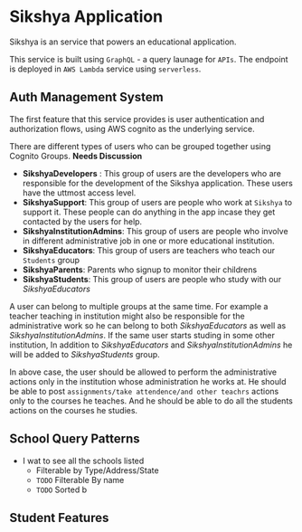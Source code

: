 # Sikshya Application

Sikshya is an service that powers an educational application.

This service is built using `GraphQL` - a query launage for `APIs`. The endpoint is deployed in `AWS Lambda` service using `serverless`.

## Auth Management System

The first feature that this service provides is user authentication and authorization flows, using AWS cognito as the underlying service.

There are different types of users who can be grouped together using Cognito Groups.   **Needs Discussion**

* **SikshyaDevelopers** : This group of users are the developers who are responsible for the development of the Sikshya application. These users have the uttmost access level.
* **SikshyaSupport**: This group of users are people who work at `Sikshya` to support it. These people can do anything in the app incase they get contacted by the users for help.
* **SikshyaInstitutionAdmins**: This group of users are people who involve in different administrative job in one or more educational institution.
* **SikshyaEducators**: This group of users are teachers who teach our `Students` group
* **SikshyaParents**: Parents who signup to monitor their childrens
* **SikshyaStudents**: This group of users are people who study with our *SikshyaEducators*

A user can belong to multiple groups at the same time. For example a teacher teaching in institution might also be responsible for the administrative work so he can belong to both *SikshyaEducators* as well as *SikshyaInstitutionAdmins*. If the same user starts studing in some other institution, In addition to *SikshyaEducators* and *SikshyaInstitutionAdmins* he will be added to *SikshyaStudents* group.

In above case, the user should be allowed to perform the administrative actions only in the institution whose administration he works at. He should be able to post `assignments/take attendence/and other teachrs` actions only to the courses he teaches. And he should be able to do all the students actions on the courses he studies.


## School Query Patterns

* I wat to see all the schools listed
    * Filterable by Type/Address/State
    * `TODO` Filterable By name
    * `TODO` Sorted b

## Student Features